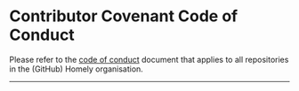 # Contributor Covenant Code of Conduct

Please refer to the [code of conduct](https://github.com/Homely/Homely/blob/master/CODE_OF_CONDUCT.md) document that applies to all repositories in the (GitHub) Homely organisation.

---
